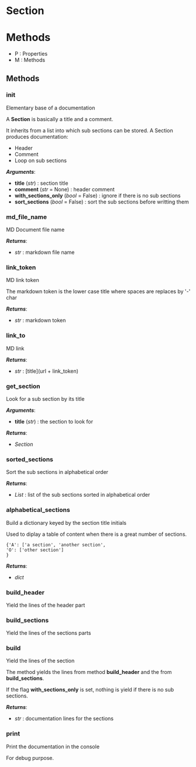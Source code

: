 # Section



# Methods
- P : Properties 
- M : Methods 

## Methods

### __init__

Elementary base of a documentation

A **Section** is basically a title and a comment.

It inherits from a list into which sub sections can be stored.
A Section produces documentation:
- Header
- Comment
- Loop on sub sections



***Arguments***:
- **title** (_str_) : section title
- **comment** (_str_ = None) : header comment
- **with_sections_only** (_bool_ = False) : ignore if there is no sub sections
- **sort_sections** (_bool_ = False) : sort the sub sections before writting them


### md_file_name

MD Document file name



***Returns***:
- _str_ : markdown file name


### link_token

MD link token

The markdown token is the lower case title where spaces are replaces by '-' char



***Returns***:
- _str_ : markdown token


### link_to

MD link



***Returns***:
- _str_ : [title](url + link_token)


### get_section

Look for a sub section by its title



***Arguments***:
- **title** (_str_) : the section to look for

***Returns***:
- _Section_


### sorted_sections

Sort the sub sections in alphabetical order



***Returns***:
- _List_ : list of the sub sections sorted in alphabetical order


### alphabetical_sections

Build a dictionary keyed by the section title initials

Used to diplay a table of content when there is a great number of sections.

```
{'A': ['a section', 'another section',
'O': ['other section']
}
```



***Returns***:
- _dict_


### build_header

Yield the lines of the header part




### build_sections

Yield the lines of the sections parts




### build

Yield the lines of the section

The method yields the lines from method **build_header** and the from
**build_sections**.

If the flag **with_sections_only** is set, nothing is yield if there is no
sub sections.



***Returns***:
- _str_ : documentation lines for the sections


### print

Print the documentation in the console

For debug purpose.







